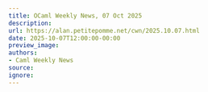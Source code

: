 ```yaml
---
title: OCaml Weekly News, 07 Oct 2025
description:
url: https://alan.petitepomme.net/cwn/2025.10.07.html
date: 2025-10-07T12:00:00-00:00
preview_image:
authors:
- Caml Weekly News
source:
ignore:
---
```

